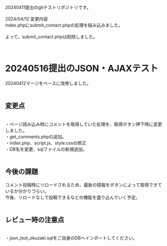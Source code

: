 20240411提出のgitテストリポジトリです。<br>
<br>
2024/04/12 変更内容  
index.phpにsubmit_contact.phpの処理を組み込みました。<br>  
よって、submit_contact.phpは削除しました。<br>

<br>
<h1>20240516提出のJSON・AJAXテスト</h1>
20240412マージをベースに改修しました。<br>
<br>
<h2>変更点</h2><br>
・ページ読み込み時にコメントを取得していた処理を、取得ボタン押下時に変更しました。<br>
・get_comments.phpの追加。<br>
・index.php、script.js、style.cssの修正<br>
・DB名を変更、sqlファイルの新規追加。<br>
<br>

<h2>今後の課題</h2>
コメント投稿時にリロードされるため、最新の情報をボタンによって取得できているか分かりづらい。<br>
今後、リロードなしで投稿できるなどの機能を盛り込んでいく予定。<br>
<br>

<h2>レビュー時の注意点</h2><br>
・json_test_okuzaki.sqlをご自身のDBへインポートしてください。<br>
